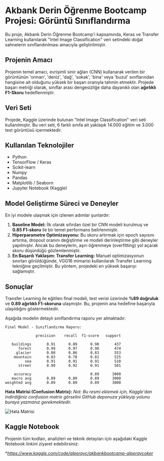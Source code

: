 # Akbank Derin Öğrenme Bootcamp Projesi: Görüntü Sınıflandırma

Bu proje, Akbank Derin Öğrenme Bootcamp'i kapsamında, Keras ve Transfer Learning kullanılarak "Intel Image Classification" veri setindeki doğal sahnelerin sınıflandırılması amacıyla geliştirilmiştir.

## Projenin Amacı

Projenin temel amacı, evrişimli sinir ağları (CNN) kullanarak verilen bir görüntünün 'orman', 'deniz', 'dağ', 'sokak', 'bina' veya 'buzul' sınıflarından hangisine ait olduğunu yüksek bir başarı oranıyla tahmin etmektir. Projede başarı metriği olarak, sınıflar arası dengesizliğe daha dayanıklı olan **ağırlıklı F1-Skoru** hedeflenmiştir.

## Veri Seti

Projede, Kaggle üzerinde bulunan "Intel Image Classification" veri seti kullanılmıştır. Bu veri seti, 6 farklı sınıfa ait yaklaşık 14.000 eğitim ve 3.000 test görüntüsü içermektedir.

## Kullanılan Teknolojiler
- Python
- TensorFlow / Keras
- Scikit-learn
- Numpy
- Pandas
- Matplotlib / Seaborn
- Jupyter Notebook (Kaggle)

## Model Geliştirme Süreci ve Deneyler

En iyi modele ulaşmak için izlenen adımlar şunlardır:

1.  **Baseline Model:** İlk olarak sıfırdan özel bir CNN modeli kurulmuş ve **0.85 F1-skoru** ile bir temel performans belirlenmiştir.
2.  **Hiperparametre Optimizasyonu:** Bu skoru artırmak için epoch sayısını artırma, dropout oranını değiştirme ve modeli derinleştirme gibi deneyler yapılmıştır. Ancak bu deneylerin, aşırı öğrenmeye (overfitting) yol açarak skoru düşürdüğü gözlemlenmiştir.
3.  **En Başarılı Yaklaşım: Transfer Learning:** Manuel optimizasyonun sınırları görüldüğünde, VGG16 mimarisi kullanılarak Transfer Learning tekniğine geçilmiştir. Bu yöntem, projedeki en yüksek başarıyı sağlamıştır.

## Sonuçlar

Transfer Learning ile eğitilen final modeli, test verisi üzerinde **%89 doğruluk** ve **0.89 ağırlıklı F1-skoruna** ulaşmıştır. Bu, projenin ana hedefine başarıyla ulaşıldığını göstermektedir.

Aşağıda modelin detaylı sınıflandırma raporu yer almaktadır:

```
Final Model - Sınıflandırma Raporu:

              precision    recall  f1-score   support

   buildings       0.91      0.89      0.90       437
      forest       0.99      0.97      0.98       474
     glacier       0.80      0.86      0.83       553
    mountain       0.83      0.78      0.81       525
         sea       0.91      0.91      0.91       510
      street       0.90      0.92      0.91       501

    accuracy                           0.89      3000
   macro avg       0.89      0.89      0.89      3000
weighted avg       0.89      0.89      0.89      3000

```

**Hata Matrisi (Confusion Matrix):**
*Not: Bu resmi eklemek için, Kaggle'dan indirdiğiniz confusion matrix görselini GitHub deponuza yükleyip yolunu buraya yazmanız gerekmektedir.*

![Hata Matrisi](<img width="649" height="547" alt="image" src="https://github.com/user-attachments/assets/13a097bd-13d3-4c2b-9f52-ee61619ed9c6" />)


## Kaggle Notebook

Projenin tüm kodları, analizleri ve teknik detayları için aşağıdaki Kaggle Notebook linkini ziyaret edebilirsiniz:

**https://www.kaggle.com/code/alperayc/akbankbootcamp-alperaycoker*

